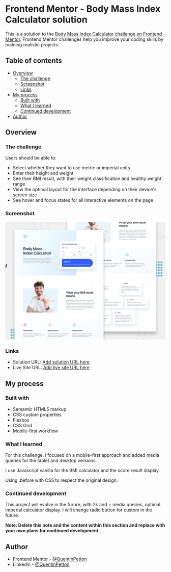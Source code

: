 # Frontend Mentor - Body Mass Index Calculator solution

This is a solution to the [Body Mass Index Calculator challenge on Frontend Mentor](https://www.frontendmentor.io/challenges/body-mass-index-calculator-brrBkfSz1T). Frontend Mentor challenges help you improve your coding skills by building realistic projects. 

## Table of contents

- [Overview](#overview)
  - [The challenge](#the-challenge)
  - [Screenshot](#screenshot)
  - [Links](#links)
- [My process](#my-process)
  - [Built with](#built-with)
  - [What I learned](#what-i-learned)
  - [Continued development](#continued-development)
- [Author](#author)


## Overview

### The challenge

Users should be able to:

- Select whether they want to use metric or imperial units
- Enter their height and weight
- See their BMI result, with their weight classification and healthy weight range
- View the optimal layout for the interface depending on their device's screen size
- See hover and focus states for all interactive elements on the page

### Screenshot

![](./preview.jpg)



### Links

- Solution URL: [Add solution URL here](https://your-solution-url.com)
- Live Site URL: [Add live site URL here](https://your-live-site-url.com)

## My process

### Built with

- Semantic HTML5 markup
- CSS custom properties
- Flexbox
- CSS Grid
- Mobile-first workflow


### What I learned

For this challenge, i focused on a mobile-first approach and added media queries for the tablet and desktop versions.

I use Javascript vanilla for the BMI calculator and the score result display.

Using :before with CSS to respect the original design.


### Continued development

This project will evolve in the furure, with 2k and + media queries, optimal imperial calculator display.
I will change radio button for custom in the future.

**Note: Delete this note and the content within this section and replace with your own plans for continued development.**


## Author

- Frontend Mentor - [@QuentinPetton](https://www.frontendmentor.io/profile/QuentinPetton)
- Linkedin - [@QuentinPetton](https://www.linkedin.com/in/quentin-petton-8a2338176/)

